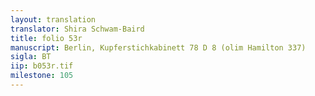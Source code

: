 ```yaml
---
layout: translation
translator: Shira Schwam-Baird
title: folio 53r
manuscript: Berlin, Kupferstichkabinett 78 D 8 (olim Hamilton 337)
sigla: BT
iip: b053r.tif
milestone: 105
---
```

